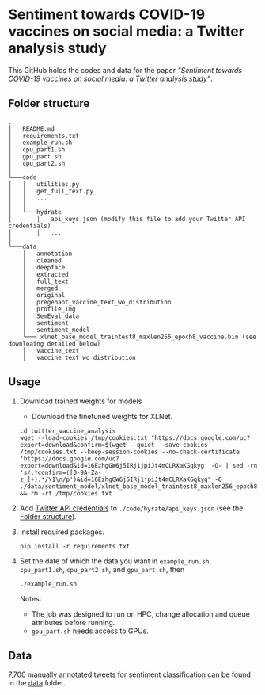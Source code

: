 # Sentiment towards COVID-19 vaccines on social media: a Twitter analysis study

This GitHub holds the codes and data for the paper *"Sentiment towards COVID-19 vaccines on social media: a Twitter analysis study"*.

## Folder structure

```
.
│   README.md
│   requirements.txt
│   example_run.sh    
│   cpu_part1.sh
│   gpu_part.sh
│   cpu_part2.sh
│
└───code
│   │   utilities.py
│   │   get_full_text.py
│   │   ...
│   │
│   └───hydrate
│       │   api_keys.json (modify this file to add your Twitter API credentials)
│       │   ...
│
└───data
    │   annotation
    │   cleaned
    │   deepface
    │   extracted
    │   full_text
    │   merged
    │   original
    │   pregenant_vaccine_text_wo_distribution
    │   profile_img
    │   SemEval_data
    │   sentiment
    │   sentiment_model 
    └─── xlnet_base_model_traintest8_maxlen256_epoch8_vaccine.bin (see downloaing detailed below)
    │   vaccine_text
    │   vaccine_text_wo_distribution
```

## Usage

1. Download trained weights for models
    * Download the finetuned weights for XLNet.
    ```shell
    cd twitter_vaccine_analysis
    wget --load-cookies /tmp/cookies.txt "https://docs.google.com/uc?export=download&confirm=$(wget --quiet --save-cookies /tmp/cookies.txt --keep-session-cookies --no-check-certificate 'https://docs.google.com/uc?export=download&id=16EzhgGW6j5IRj1jpiJt4mCLRXaKGqkyg' -O- | sed -rn 's/.*confirm=([0-9A-Za-z_]+).*/\1\n/p')&id=16EzhgGW6j5IRj1jpiJt4mCLRXaKGqkyg" -O ./data/sentiment_model/xlnet_base_model_traintest8_maxlen256_epoch8_vaccine.bin && rm -rf /tmp/cookies.txt
    ```
   
2. Add [Twitter API credentials](https://developer.twitter.com/en/docs/twitter-api/getting-started/getting-access-to-the-twitter-api) to `./code/hyrate/api_keys.json` (see the [Folder structure](#folder-structure)).

3. Install required packages.
    ```shell
    pip install -r requirements.txt
    ```
4. Set the date of which the data you want in `example_run.sh`, `cpu_part1.sh`, `cpu_part2.sh`, and `gpu_part.sh`, then
    ```shell
    ./example_run.sh
    ```
   Notes:
   * The job was designed to run on HPC, change allocation and queue attributes before running. 
   * `gpu_part.sh` needs access to GPUs.


## Data

7,700 manually annotated tweets for sentiment classification can be found in the [data](data/annotation) folder.
